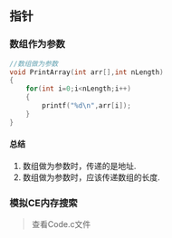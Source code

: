## 指针

### 数组作为参数

```c
//数组做为参数			
void PrintArray(int arr[],int nLength)			
{			
	for(int i=0;i<nLength;i++)		
	{		
		printf("%d\n",arr[i]);	
	}		
}			

```

#### 总结

1. 数组做为参数时，传递的是地址.
2. 数组做为参数时，应该传递数组的长度.

### 模拟CE内存搜索

> 查看Code.c文件
